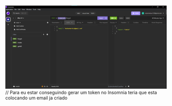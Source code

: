 ![alt text](image.png) // Para eu estar conseguindo gerar um token no Insomnia teria que esta colocando um email ja criado
